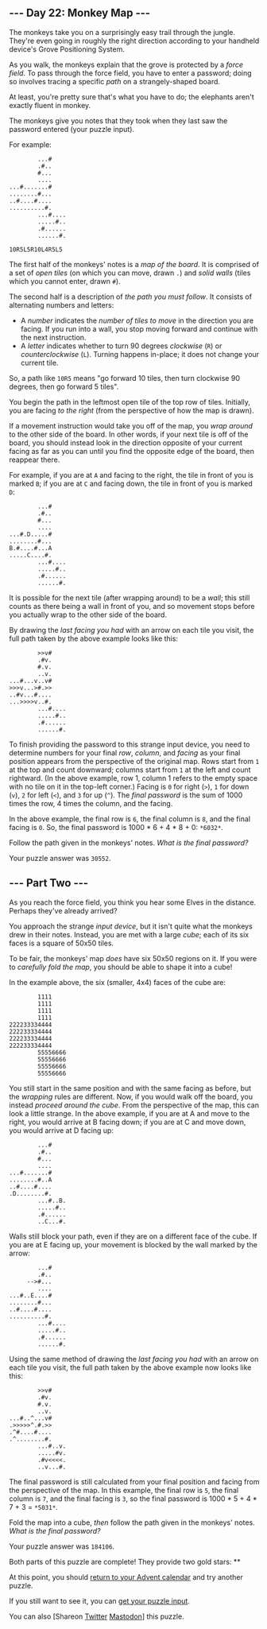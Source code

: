 \--- Day 22: Monkey Map ---
----------

The monkeys take you on a surprisingly easy trail through the jungle. They're even going in roughly the right direction according to your handheld device's Grove Positioning System.

As you walk, the monkeys explain that the grove is protected by a *force field*. To pass through the force field, you have to enter a password; doing so involves tracing a specific *path* on a strangely-shaped board.

At least, you're pretty sure that's what you have to do; the elephants aren't exactly fluent in monkey.

The monkeys give you notes that they took when they last saw the password entered (your puzzle input).

For example:

```
        ...#
        .#..
        #...
        ....
...#.......#
........#...
..#....#....
..........#.
        ...#....
        .....#..
        .#......
        ......#.

10R5L5R10L4R5L5

```

The first half of the monkeys' notes is a *map of the board*. It is comprised of a set of *open tiles* (on which you can move, drawn `.`) and *solid walls* (tiles which you cannot enter, drawn `#`).

The second half is a description of *the path you must follow*. It consists of alternating numbers and letters:

* A *number* indicates the *number of tiles to move* in the direction you are facing. If you run into a wall, you stop moving forward and continue with the next instruction.
* A *letter* indicates whether to turn 90 degrees *clockwise* (`R`) or *counterclockwise* (`L`). Turning happens in-place; it does not change your current tile.

So, a path like `10R5` means "go forward 10 tiles, then turn clockwise 90 degrees, then go forward 5 tiles".

You begin the path in the leftmost open tile of the top row of tiles. Initially, you are facing *to the right* (from the perspective of how the map is drawn).

If a movement instruction would take you off of the map, you *wrap around* to the other side of the board. In other words, if your next tile is off of the board, you should instead look in the direction opposite of your current facing as far as you can until you find the opposite edge of the board, then reappear there.

For example, if you are at `A` and facing to the right, the tile in front of you is marked `B`; if you are at `C` and facing down, the tile in front of you is marked `D`:

```
        ...#
        .#..
        #...
        ....
...#.D.....#
........#...
B.#....#...A
.....C....#.
        ...#....
        .....#..
        .#......
        ......#.

```

It is possible for the next tile (after wrapping around) to be a *wall*; this still counts as there being a wall in front of you, and so movement stops before you actually wrap to the other side of the board.

By drawing the *last facing you had* with an arrow on each tile you visit, the full path taken by the above example looks like this:

```
        >>v#    
        .#v.    
        #.v.    
        ..v.    
...#...v..v#    
>>>v...>#.>>    
..#v...#....    
...>>>>v..#.    
        ...#....
        .....#..
        .#......
        ......#.

```

To finish providing the password to this strange input device, you need to determine numbers for your final *row*, *column*, and *facing* as your final position appears from the perspective of the original map. Rows start from `1` at the top and count downward; columns start from `1` at the left and count rightward. (In the above example, row 1, column 1 refers to the empty space with no tile on it in the top-left corner.) Facing is `0` for right (`>`), `1` for down (`v`), `2` for left (`<`), and `3` for up (`^`). The *final password* is the sum of 1000 times the row, 4 times the column, and the facing.

In the above example, the final row is `6`, the final column is `8`, and the final facing is `0`. So, the final password is 1000 \* 6 + 4 \* 8 + 0: `*6032*`.

Follow the path given in the monkeys' notes. *What is the final password?*

Your puzzle answer was `30552`.

\--- Part Two ---
----------

As you reach the force field, you think you hear some Elves in the distance. Perhaps they've already arrived?

You approach the strange *input device*, but it isn't quite what the monkeys drew in their notes. Instead, you are met with a large *cube*; each of its six faces is a square of 50x50 tiles.

To be fair, the monkeys' map *does* have six 50x50 regions on it. If you were to *carefully fold the map*, you should be able to shape it into a cube!

In the example above, the six (smaller, 4x4) faces of the cube are:

```
        1111
        1111
        1111
        1111
222233334444
222233334444
222233334444
222233334444
        55556666
        55556666
        55556666
        55556666

```

You still start in the same position and with the same facing as before, but the *wrapping* rules are different. Now, if you would walk off the board, you instead *proceed around the cube*. From the perspective of the map, this can look a little strange. In the above example, if you are at A and move to the right, you would arrive at B facing down; if you are at C and move down, you would arrive at D facing up:

```
        ...#
        .#..
        #...
        ....
...#.......#
........#..A
..#....#....
.D........#.
        ...#..B.
        .....#..
        .#......
        ..C...#.

```

Walls still block your path, even if they are on a different face of the cube. If you are at E facing up, your movement is blocked by the wall marked by the arrow:

```
        ...#
        .#..
     -->#...
        ....
...#..E....#
........#...
..#....#....
..........#.
        ...#....
        .....#..
        .#......
        ......#.

```

Using the same method of drawing the *last facing you had* with an arrow on each tile you visit, the full path taken by the above example now looks like this:

```
        >>v#    
        .#v.    
        #.v.    
        ..v.    
...#..^...v#    
.>>>>>^.#.>>    
.^#....#....    
.^........#.    
        ...#..v.
        .....#v.
        .#v<<<<.
        ..v...#.

```

The final password is still calculated from your final position and facing from the perspective of the map. In this example, the final row is `5`, the final column is `7`, and the final facing is `3`, so the final password is 1000 \* 5 + 4 \* 7 + 3 = `*5031*`.

Fold the map into a cube, *then* follow the path given in the monkeys' notes. *What is the final password?*

Your puzzle answer was `184106`.

Both parts of this puzzle are complete! They provide two gold stars: \*\*

At this point, you should [return to your Advent calendar](/2022) and try another puzzle.

If you still want to see it, you can [get your puzzle input](22/input).

You can also [Shareon [Twitter](https://twitter.com/intent/tweet?text=I%27ve+completed+%22Monkey+Map%22+%2D+Day+22+%2D+Advent+of+Code+2022&url=https%3A%2F%2Fadventofcode%2Ecom%2F2022%2Fday%2F22&related=ericwastl&hashtags=AdventOfCode) [Mastodon](javascript:void(0);)] this puzzle.